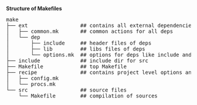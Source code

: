 **Structure of Makefiles**

<pre>
make  
├── ext                 ## contains all external dependencies  
│   ├── common.mk       ## common actions for all deps  
│   └── dep  
│       ├── include     ## header files of deps  
│       ├── lib         ## libs files of deps  
│       └── options.mk  ## options for deps like include and libnames  
├── include             ## include dir for src  
├── Makefile            ## top Makefile  
├── recipe              ## contains project level options and actions  
│   ├── config.mk  
│   └── procs.mk  
└── src                 ## source files  
    └── Makefile        ## compilation of sources
</pre>
